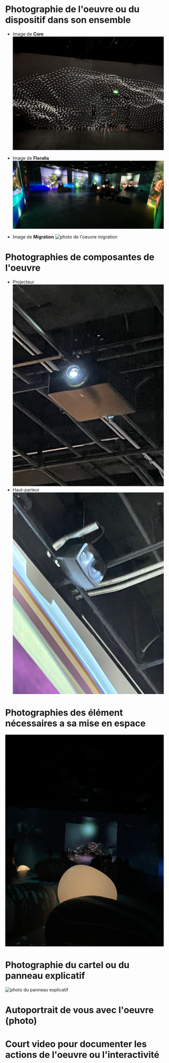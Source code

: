 # Photographie de l'oeuvre ou du dispositif dans son ensemble
- Image de **Core**
![photo de l'oeuvre core](image_portail_core_.JPG)

- Image de **Floralia**
![photo de l'oeuvre floralia](image_portail_floralia.JPG)

- Image de **Migration**
![photo de l'oeuvre migration](image_portail_migration.jpeg)
# Photographies de composantes de l'oeuvre
- Projecteur 
 ![photo de projecteur](image_portail_composante_projecteur.JPG)
- Haut-parleur
 ![photo de haut-parleur](image_portail_composantes_haut_parleur.JPG)
# Photographies des élément nécessaires a sa mise en espace
![photo de haut-parleur](image_portail_salle.JPG) 
# Photographie du cartel ou du panneau explicatif
![photo du panneau explicatif](image_oasis_portail_panneau_explicatif.jpeg)
# Autoportrait de vous avec l'oeuvre (photo)

# Court video pour documenter les actions de l'oeuvre ou l'interactivité
